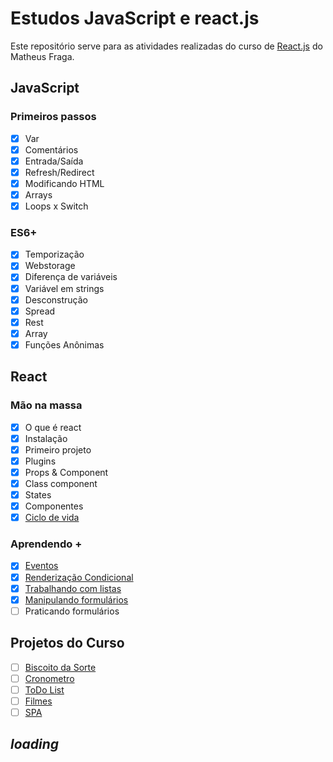 # Estudos JavaScript e react.js

Este repositório serve para as atividades realizadas do curso de [React.js](https://www.udemy.com/course/curso-reactjs/) do Matheus Fraga.

## JavaScript

### Primeiros passos

- [x] Var
- [x] Comentários
- [x] Entrada/Saída
- [x] Refresh/Redirect
- [x] Modificando HTML
- [x] Arrays
- [x] Loops x Switch

### ES6+

- [x] Temporização
- [x] Webstorage
- [x] Diferença de variáveis
- [x] Variável em strings
- [x] Desconstrução
- [x] Spread
- [x] Rest
- [x] Array
- [x] Funções Anônimas

## React

### Mão na massa

- [x] O que é react
- [x] Instalação
- [x] Primeiro projeto
- [x] Plugins
- [x] Props & Component
- [x] Class component
- [x] States
- [x] Componentes
- [x] [Ciclo de vida](https://github.com/amandabrbz/ciclodevida35)

### Aprendendo +

- [x] [Eventos](https://github.com/amandabrbz/eventos37)
- [x] [Renderização Condicional](https://github.com/amandabrbz/renderizacao38)
- [x] [Trabalhando com listas](https://github.com/amandabrbz/renderizacao38)
- [x] [Manipulando formulários]((https://github.com/amandabrbz/formularios40))
- [ ] Praticando formulários

## Projetos do Curso

- [ ] [Biscoito da Sorte](#)
- [ ] [Cronometro](#)
- [ ] [ToDo List](#)
- [ ] [Filmes](#)
- [ ] [SPA](#)

## _loading_
